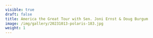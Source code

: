 ```yaml
---
visible: true
draft: false
title: America the Great Tour with Sen. Joni Ernst & Doug Burgum
image: /img/gallery/20231013-polaris-183.jpg
weight: 1
---
```

